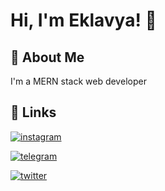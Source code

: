 # Hi, I'm Eklavya! 👋

  
## 🚀 About Me
I'm a MERN stack web developer

  
## 🔗 Links
[![instagram](https://img.shields.io/badge/Instagram-E4405F?style=for-the-badge&logo=instagram&logoColor=white)](https://www.instagram.com/eklavyachandra)

[![telegram](https://img.shields.io/badge/Telegram-2CA5E0?style=for-the-badge&logo=telegram&logoColor=white)](https://t.me/eklavyachandra)

[![twitter](https://img.shields.io/badge/twitter-1DA1F2?style=for-the-badge&logo=twitter&logoColor=white)](https://twitter.com/eklavyachandra)

<!--   
## 🛠 Skills
![python](https://img.shields.io/badge/Python-3776AB?style=for-the-badge&logo=python&logoColor=white)

![Node](https://img.shields.io/badge/Node.js-339933?style=for-the-badge&logo=nodedotjs&logoColor=white)

![unity](https://img.shields.io/badge/Unity-100000?style=for-the-badge&logo=unity&logoColor=white)

![bootstrap](https://img.shields.io/badge/Bootstrap-563D7C?style=for-the-badge&logo=bootstrap&logoColor=white)

![tailwindcss](https://img.shields.io/badge/Tailwind_CSS-38B2AC?style=for-the-badge&logo=tailwind-css&logoColor=white) -->
